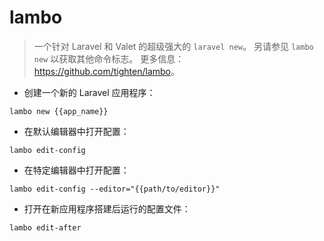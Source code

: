 # lambo

> 一个针对 Laravel 和 Valet 的超级强大的 `laravel new`。
> 另请参见 `lambo new` 以获取其他命令标志。
> 更多信息：<https://github.com/tighten/lambo>。

- 创建一个新的 Laravel 应用程序：

`lambo new {{app_name}}`

- 在默认编辑器中打开配置：

`lambo edit-config`

- 在特定编辑器中打开配置：

`lambo edit-config --editor="{{path/to/editor}}"`

- 打开在新应用程序搭建后运行的配置文件：

`lambo edit-after`